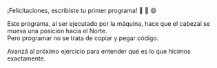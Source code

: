 ¡Felicitaciones, escribiste tu primer programa! :tada: :balloon: :smile:

Este programa, al ser ejecutado por la máquina, hace que el cabezal se mueva una posición hacia el Norte.  
Pero programar no se trata de copiar y pegar código.

Avanzá al próximo ejercicio para entender qué es lo que hicimos exactamente.